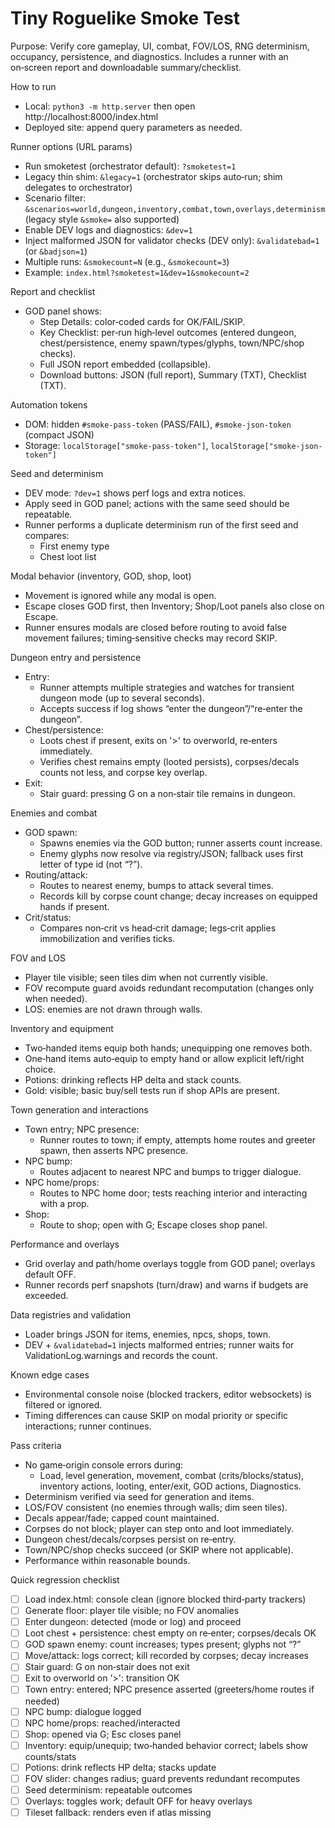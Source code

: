 # Tiny Roguelike Smoke Test

Purpose: Verify core gameplay, UI, combat, FOV/LOS, RNG determinism, occupancy, persistence, and diagnostics. Includes a runner with an on‑screen report and downloadable summary/checklist.

How to run
- Local: `python3 -m http.server` then open http://localhost:8000/index.html
- Deployed site: append query parameters as needed.

Runner options (URL params)
- Run smoketest (orchestrator default): `?smoketest=1`
- Legacy thin shim: `&legacy=1` (orchestrator skips auto‑run; shim delegates to orchestrator)
- Scenario filter: `&scenarios=world,dungeon,inventory,combat,town,overlays,determinism` (legacy style `&smoke=` also supported)
- Enable DEV logs and diagnostics: `&dev=1`
- Inject malformed JSON for validator checks (DEV only): `&validatebad=1` (or `&badjson=1`)
- Multiple runs: `&smokecount=N` (e.g., `&smokecount=3`)
- Example: `index.html?smoketest=1&dev=1&smokecount=2`

Report and checklist
- GOD panel shows:
  - Step Details: color‑coded cards for OK/FAIL/SKIP.
  - Key Checklist: per‑run high‑level outcomes (entered dungeon, chest/persistence, enemy spawn/types/glyphs, town/NPC/shop checks).
  - Full JSON report embedded (collapsible).
  - Download buttons: JSON (full report), Summary (TXT), Checklist (TXT).

Automation tokens
- DOM: hidden `#smoke-pass-token` (PASS/FAIL), `#smoke-json-token` (compact JSON)
- Storage: `localStorage["smoke-pass-token"]`, `localStorage["smoke-json-token"]`

Seed and determinism
- DEV mode: `?dev=1` shows perf logs and extra notices.
- Apply seed in GOD panel; actions with the same seed should be repeatable.
- Runner performs a duplicate determinism run of the first seed and compares:
  - First enemy type
  - Chest loot list

Modal behavior (inventory, GOD, shop, loot)
- Movement is ignored while any modal is open.
- Escape closes GOD first, then Inventory; Shop/Loot panels also close on Escape.
- Runner ensures modals are closed before routing to avoid false movement failures; timing‑sensitive checks may record SKIP.

Dungeon entry and persistence
- Entry:
  - Runner attempts multiple strategies and watches for transient dungeon mode (up to several seconds).
  - Accepts success if log shows “enter the dungeon”/“re‑enter the dungeon”.
- Chest/persistence:
  - Loots chest if present, exits on '>' to overworld, re‑enters immediately.
  - Verifies chest remains empty (looted persists), corpses/decals counts not less, and corpse key overlap.
- Exit:
  - Stair guard: pressing G on a non‑stair tile remains in dungeon.

Enemies and combat
- GOD spawn:
  - Spawns enemies via the GOD button; runner asserts count increase.
  - Enemy glyphs now resolve via registry/JSON; fallback uses first letter of type id (not “?”).
- Routing/attack:
  - Routes to nearest enemy, bumps to attack several times.
  - Records kill by corpse count change; decay increases on equipped hands if present.
- Crit/status:
  - Compares non‑crit vs head‑crit damage; legs‑crit applies immobilization and verifies ticks.

FOV and LOS
- Player tile visible; seen tiles dim when not currently visible.
- FOV recompute guard avoids redundant recomputation (changes only when needed).
- LOS: enemies are not drawn through walls.

Inventory and equipment
- Two‑handed items equip both hands; unequipping one removes both.
- One‑hand items auto‑equip to empty hand or allow explicit left/right choice.
- Potions: drinking reflects HP delta and stack counts.
- Gold: visible; basic buy/sell tests run if shop APIs are present.

Town generation and interactions
- Town entry; NPC presence:
  - Runner routes to town; if empty, attempts home routes and greeter spawn, then asserts NPC presence.
- NPC bump:
  - Routes adjacent to nearest NPC and bumps to trigger dialogue.
- NPC home/props:
  - Routes to NPC home door; tests reaching interior and interacting with a prop.
- Shop:
  - Route to shop; open with G; Escape closes shop panel.

Performance and overlays
- Grid overlay and path/home overlays toggle from GOD panel; overlays default OFF.
- Runner records perf snapshots (turn/draw) and warns if budgets are exceeded.

Data registries and validation
- Loader brings JSON for items, enemies, npcs, shops, town.
- DEV + `&validatebad=1` injects malformed entries; runner waits for ValidationLog.warnings and records the count.

Known edge cases
- Environmental console noise (blocked trackers, editor websockets) is filtered or ignored.
- Timing differences can cause SKIP on modal priority or specific interactions; runner continues.

Pass criteria
- No game‑origin console errors during:
  - Load, level generation, movement, combat (crits/blocks/status), inventory actions, looting, enter/exit, GOD actions, Diagnostics.
- Determinism verified via seed for generation and items.
- LOS/FOV consistent (no enemies through walls; dim seen tiles).
- Decals appear/fade; capped count maintained.
- Corpses do not block; player can step onto and loot immediately.
- Dungeon chest/decals/corpses persist on re‑entry.
- Town/NPC/shop checks succeed (or SKIP where not applicable).
- Performance within reasonable bounds.

Quick regression checklist
- [ ] Load index.html: console clean (ignore blocked third‑party trackers)
- [ ] Generate floor: player tile visible; no FOV anomalies
- [ ] Enter dungeon: detected (mode or log) and proceed
- [ ] Loot chest + persistence: chest empty on re‑enter; corpses/decals OK
- [ ] GOD spawn enemy: count increases; types present; glyphs not “?”
- [ ] Move/attack: logs correct; kill recorded by corpses; decay increases
- [ ] Stair guard: G on non‑stair does not exit
- [ ] Exit to overworld on '>': transition OK
- [ ] Town entry: entered; NPC presence asserted (greeters/home routes if needed)
- [ ] NPC bump: dialogue logged
- [ ] NPC home/props: reached/interacted
- [ ] Shop: opened via G; Esc closes panel
- [ ] Inventory: equip/unequip; two‑handed behavior correct; labels show counts/stats
- [ ] Potions: drink reflects HP delta; stacks update
- [ ] FOV slider: changes radius; guard prevents redundant recomputes
- [ ] Seed determinism: repeatable outcomes
- [ ] Overlays: toggles work; default OFF for heavy overlays
- [ ] Tileset fallback: renders even if atlas missing